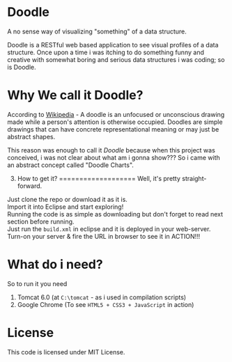 Doodle
======
A no sense way of visualizing "something" of a data structure. 

Doodle is a RESTful web based application to see visual profiles of a data structure.
Once upon a time i was itching to do something funny and creative with somewhat boring and serious data structures i was coding; so is Doodle.

Why We call it Doodle?
=======================
According to [Wikipedia](http://en.wikipedia.org/wiki/Doodle) - A doodle is an unfocused or unconscious drawing made while a person's attention is otherwise 
occupied. Doodles are simple drawings that can have concrete representational meaning or may just be abstract shapes.

This reason was enough to call it _Doodle_ because when this project was conceived, i was not clear about what am i gonna 
show??? So i came with an abstract concept called "Doodle Charts".

3. How to get it?
===================
Well, it's pretty straight-forward. 

Just clone the repo or download it as it is.  
Import it into Eclipse and start exploring!  
Running the code is as simple as downloading but don't forget to read next section before running.  
Just run the ` build.xml ` in eclipse and it is deployed in your web-server.  
Turn-on your server & fire the URL in browser to see it in ACTION!!!  

What do i need?
==================
So to run it you need 
   1. Tomcat 6.0 (at ` C:\tomcat ` - as i used in compilation scripts)
   2. Google Chrome (To see ` HTML5 + CSS3 + JavaScript ` in action)

License
=========
This code is licensed under MIT License.
